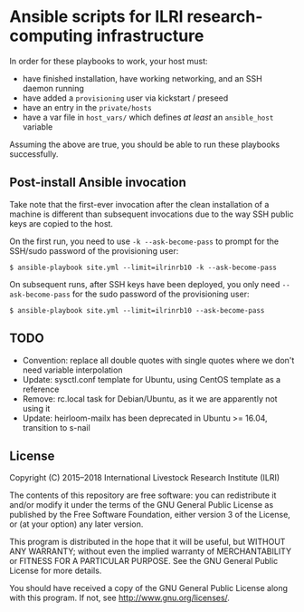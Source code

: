 # Ansible scripts for ILRI research-computing infrastructure
In order for these playbooks to work, your host must:

- have finished installation, have working networking, and an SSH daemon running
- have added a `provisioning` user via kickstart / preseed
- have an entry in the `private/hosts`
- have a var file in `host_vars/` which defines _at least_ an `ansible_host` variable

Assuming the above are true, you should be able to run these playbooks successfully.

## Post-install Ansible invocation
Take note that the first-ever invocation after the clean installation of a machine is different than subsequent invocations due to the way SSH public keys are copied to the host.

On the first run, you need to use `-k --ask-become-pass` to prompt for the SSH/sudo password of the provisioning user:

    $ ansible-playbook site.yml --limit=ilrinrb10 -k --ask-become-pass

On subsequent runs, after SSH keys have been deployed, you only need `--ask-become-pass` for the sudo password of the provisioning user:

    $ ansible-playbook site.yml --limit=ilrinrb10 --ask-become-pass

## TODO

- Convention: replace all double quotes with single quotes where we don't need variable interpolation
- Update: sysctl.conf template for Ubuntu, using CentOS template as a reference
- Remove: rc.local task for Debian/Ubuntu, as it we are apparently not using it
- Update: heirloom-mailx has been deprecated in Ubuntu >= 16.04, transition to s-nail

## License
Copyright (C) 2015–2018 International Livestock Research Institute (ILRI)

The contents of this repository are free software: you can redistribute
it and/or modify it under the terms of the GNU General Public License
as published by the Free Software Foundation, either version 3 of the
License, or (at your option) any later version.

This program is distributed in the hope that it will be useful,
but WITHOUT ANY WARRANTY; without even the implied warranty of
MERCHANTABILITY or FITNESS FOR A PARTICULAR PURPOSE.  See the
GNU General Public License for more details.

You should have received a copy of the GNU General Public License
along with this program.  If not, see <http://www.gnu.org/licenses/>.

